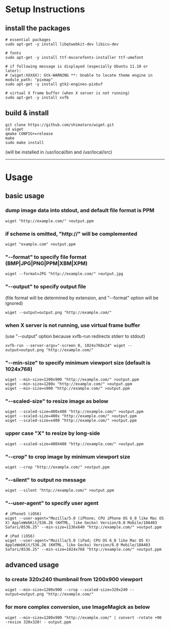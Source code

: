 # Setup Instructions

## install the packages

    # essential packages
    sudo apt-get -y install libqtwebkit-dev libicu-dev

    # fonts
    sudo apt-get -y install ttf-mscorefonts-installer ttf-umefont

    # if following message is displayed (especially Ubuntu 11.10 or later):
    # (wiget:XXXXX): Gtk-WARNING **: Unable to locate theme engine in module_path: "pixmap"
    sudo apt-get -y install gtk2-engines-pixbuf

    # virtual X frame buffer (when X server is not running)
    sudo apt-get -y install xvfb

## build & install

    git clone https://github.com/shimataro/wiget.git
    cd wiget
    qmake CONFIG+=release
    make
    sudo make install

(will be installed in /usr/local/bin and /usr/local/src)

---

# Usage

## basic usage

### dump image data into stdout, and default file format is PPM

    wiget "http://example.com/" >output.ppm

### if scheme is omitted, "http://" will be complemented

    wiget "example.com" >output.ppm

### "--format" to specify file format (BMP|JPG|PNG|PPM|XBM|XPM)

    wiget --format=JPG "http://example.com/" >output.jpg

### "--output" to specify output file
(file format will be determined by extension, and "--format" option will be ignored)

    wiget --output=output.png "http://example.com/"

### when X server is not running, use virtual frame buffer
(use "--output" option because xvfb-run redirects stderr to stdout)

    xvfb-run --server-args="-screen 0, 1024x768x24" wiget --output=output.png "http://example.com/"

### "--min-size" to specify minimum viewport size (default is 1024x768)

    wiget --min-size=1200x900 "http://example.com/" >output.ppm
    wiget --min-size=1200x "http://example.com/" >output.ppm
    wiget --min-size=x900 "http://example.com/" >output.ppm

### "--scaled-size" to resize image as below

    wiget --scaled-size=400x400 "http://example.com/" >output.ppm
    wiget --scaled-size=400x "http://example.com/" >output.ppm
    wiget --scaled-size=x400 "http://example.com/" >output.ppm

### upper case "X" to resize by long-side

    wiget --scaled-size=400X400 "http://example.com/" >output.ppm

### "--crop" to crop image by minimum viewport size

    wiget --crop "http://example.com/" >output.ppm

### "--silent" to output no message

    wiget --silent "http://example.com/" >output.ppm

### "--user-agent" to specify user agent

    # iPhone5 (iOS6)
    wiget --user-agent="Mozilla/5.0 (iPhone; CPU iPhone OS 6_0 like Mac OS X) AppleWebKit/536.26 (KHTML, like Gecko) Version/6.0 Mobile/10A403 Safari/8536.25" --min-size=1136x640 "http://example.com/" >output.ppm

    # iPad (iOS6)
    wiget --user-agent="Mozilla/5.0 (iPad; CPU OS 6_0 like Mac OS X) AppleWebKit/536.26 (KHTML, like Gecko) Version/6.0 Mobile/10A403 Safari/8536.25" --min-size=1024x768 "http://example.com/" >output.ppm

## advanced usage

### to create 320x240 thumbnail from 1200x900 viewport

    wiget --min-size=1200x900 --crop --scaled-size=320x240 --output=output.png "http://example.com/"

### for more complex conversion, use ImageMagick as below

    wiget --min-size=1200x900 "http://example.com/" | convert -rotate +90 -resize 320x320! - output.ppm
